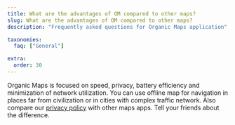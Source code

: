 ```yaml
---
title: What are the advantages of OM compared to other maps?
slug: What are the advantages of OM compared to other maps?
description: "Frequently asked questions for Organic Maps application"

taxonomies:
  faq: ["General"]

extra:
  order: 30
---
```


Organic Maps is focused on speed, privacy, battery efficiency and minimization of network utilization.
You can use offline map for navigation in places far from civilization or in cities with complex traffic network.
Also compare our [privacy policy](/privacy) with other maps apps. Tell your friends about the difference. 
